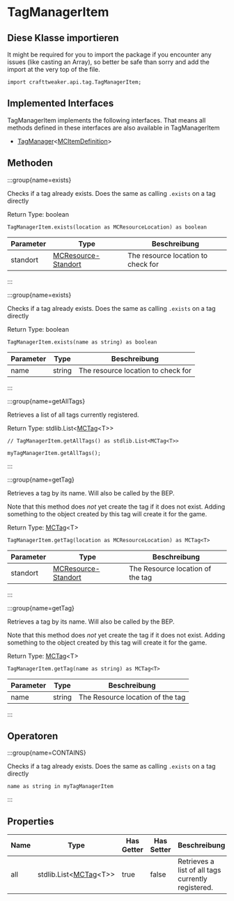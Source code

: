 # TagManagerItem

## Diese Klasse importieren

It might be required for you to import the package if you encounter any issues (like casting an Array), so better be safe than sorry and add the import at the very top of the file.
```zenscript
import crafttweaker.api.tag.TagManagerItem;
```


## Implemented Interfaces
TagManagerItem implements the following interfaces. That means all methods defined in these interfaces are also available in TagManagerItem

- [TagManager](/vanilla/api/tags/TagManager)&lt;[MCItemDefinition](/vanilla/api/item/MCItemDefinition)&gt;

## Methoden

:::group{name=exists}

Checks if a tag already exists. Does the same as calling `.exists` on a tag directly

Return Type: boolean

```zenscript
TagManagerItem.exists(location as MCResourceLocation) as boolean
```

| Parameter | Type                                                        | Beschreibung                       |
| --------- | ----------------------------------------------------------- | ---------------------------------- |
| standort  | [MCResource-Standort](/vanilla/api/util/MCResourceLocation) | The resource location to check for |


:::

:::group{name=exists}

Checks if a tag already exists. Does the same as calling `.exists` on a tag directly

Return Type: boolean

```zenscript
TagManagerItem.exists(name as string) as boolean
```

| Parameter | Type   | Beschreibung                       |
| --------- | ------ | ---------------------------------- |
| name      | string | The resource location to check for |


:::

:::group{name=getAllTags}

Retrieves a list of all tags currently registered.

Return Type: stdlib.List&lt;[MCTag](/vanilla/api/tags/MCTag)&lt;T&gt;&gt;

```zenscript
// TagManagerItem.getAllTags() as stdlib.List<MCTag<T>>

myTagManagerItem.getAllTags();
```

:::

:::group{name=getTag}

Retrieves a tag by its name. Will also be called by the BEP. <p> Note that this method does _not_ yet create the tag if it does not exist. Adding something to the object created by this tag will create it for the game.

Return Type: [MCTag](/vanilla/api/tags/MCTag)&lt;T&gt;

```zenscript
TagManagerItem.getTag(location as MCResourceLocation) as MCTag<T>
```

| Parameter | Type                                                        | Beschreibung                     |
| --------- | ----------------------------------------------------------- | -------------------------------- |
| standort  | [MCResource-Standort](/vanilla/api/util/MCResourceLocation) | The Resource location of the tag |


:::

:::group{name=getTag}

Retrieves a tag by its name. Will also be called by the BEP. <p> Note that this method does _not_ yet create the tag if it does not exist. Adding something to the object created by this tag will create it for the game.

Return Type: [MCTag](/vanilla/api/tags/MCTag)&lt;T&gt;

```zenscript
TagManagerItem.getTag(name as string) as MCTag<T>
```

| Parameter | Type   | Beschreibung                     |
| --------- | ------ | -------------------------------- |
| name      | string | The Resource location of the tag |


:::


## Operatoren

:::group{name=CONTAINS}

Checks if a tag already exists. Does the same as calling `.exists` on a tag directly

```zenscript
name as string in myTagManagerItem
```

:::


## Properties

| Name | Type                                                                                 | Has Getter | Has Setter | Beschreibung                                       |
| ---- | ------------------------------------------------------------------------------------ | ---------- | ---------- | -------------------------------------------------- |
| all  | stdlib.List&lt;[MCTag](/vanilla/api/tags/MCTag)&lt;T&gt;&gt; | true       | false      | Retrieves a list of all tags currently registered. |

